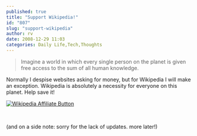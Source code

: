 ```yaml
---
published: true
title: "Support Wikipedia!"
id: "807"
slug: "support-wikipedia"
author: rv
date: 2008-12-29 11:03
categories: Daily Life,Tech,Thoughts
---
```

<blockquote><span class="firstbigletter">I</span>magine a world in which every single person on the planet is given free access to the sum of all human knowledge.</blockquote>
Normally I despise websites asking for money, but for Wikipedia I will make an exception. Wikipedia is absolutely a necessity for everyone on this planet. Help save it!

<a href="http://wikimediafoundation.org/wiki/Donate/en"><img src="http://upload.wikimedia.org/wikipedia/foundation/1/1a/2008_fundraiser_banner_button-en.png" border="0" alt="Wikipedia Affiliate Button" /></a>

 

(and on a side note: sorry for the lack of updates. more later!)